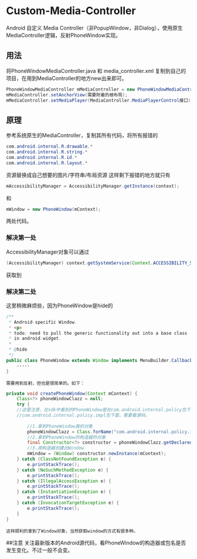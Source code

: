 # Custom-Media-Controller
Android 自定义 Media Controller（非PopupWindow，非Dialog），使用原生MediaController逻辑，反射PhoneWindow实现。
## 用法
将PhoneWindowMediaController.java 和 media_controller.xml 复制到自己的项目，在用到MediaController的地方new出来即可。
```java
PhoneWindowMediaController mMediaController = new PhoneWindowMediaController(getActivity());
mMediaController.setAnchorView(需要附着的根布局);
mMediaController.setMediaPlayer(MediaController.MediaPlayerControl接口);
```
## 原理
参考系统原生的MediaController，复制其所有代码，将所有报错的
```java
com.android.internal.R.drawable.*
com.android.internal.R.string.*
com.android.internal.R.id.*
com.android.internal.R.layout.*
```
资源替换成自己想要的图片/字符串/布局资源
这样剩下报错的地方就只有
```java
mAccessibilityManager = AccessibilityManager.getInstance(context);
```
和
```java
mWindow = new PhoneWindow(mContext);
```
两处代码。
### 解决第一处
   AccessibilityManager对象可以通过
```java
(AccessibilityManager) context.getSystemService(Context.ACCESSIBILITY_SERVICE);
```
   获取到
### 解决第二处
这里稍微麻烦些，因为PhoneWindow是hide的
```java
/**
 * Android-specific Window.
 * <p>
 * todo: need to pull the generic functionality out into a base class
 * in android.widget.
 *
 * @hide
 */
public class PhoneWindow extends Window implements MenuBuilder.Callback {
    ·····
}
```
    需要用到反射，但也是很简单的。如下：
    
```java
private void createPhoneWindow(Context mContext) {
    Class<?> phoneWindowClazz = null;
    try {
    //这里注意，在sdk中看到的PhoneWindow是在com.android.internal.policy包下面，但实际不是，而是在
    //com.android.internal.policy.impl包下面，需要看源码。
    
        //1.拿到PhoneWindow类的对象
        phoneWindowClazz = Class.forName("com.android.internal.policy.impl.PhoneWindow");
        //2.拿到PhoneWindow的构造器的对象
        final Constructor<?> constructor = phoneWindowClazz.getDeclaredConstructor(Context.class);
        //3.用构造器创建出Window
        mWindow = (Window) constructor.newInstance(mContext);
    } catch (ClassNotFoundException e) {
        e.printStackTrace();
    } catch (NoSuchMethodException e) {
        e.printStackTrace();
    } catch (IllegalAccessException e) {
        e.printStackTrace();
    } catch (InstantiationException e) {
        e.printStackTrace();
    } catch (InvocationTargetException e) {
        e.printStackTrace();
    }
}
```
    这样顺利的拿到了Window对象，当然获取window的方式有很多种。
##注意
    关注最新版本的Android源代码，看PhoneWindow的构造器或包名是否发生变化。不过一般不会变。
    